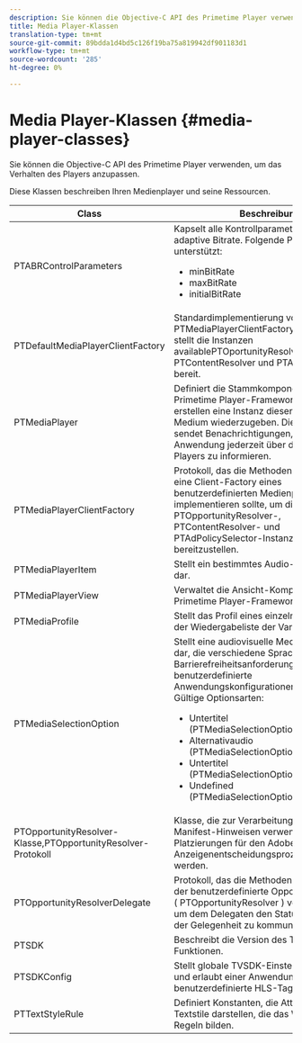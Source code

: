 ```yaml
---
description: Sie können die Objective-C API des Primetime Player verwenden, um das Verhalten des Players anzupassen.
title: Media Player-Klassen
translation-type: tm+mt
source-git-commit: 89bdda1d4bd5c126f19ba75a819942df901183d1
workflow-type: tm+mt
source-wordcount: '285'
ht-degree: 0%

---
```



# Media Player-Klassen {#media-player-classes}

Sie können die Objective-C API des Primetime Player verwenden, um das Verhalten des Players anzupassen.

Diese Klassen beschreiben Ihren Medienplayer und seine Ressourcen.

| Class | Beschreibung |
|---|---|
| PTABRControlParameters | Kapselt alle Kontrollparameter für die adaptive Bitrate. Folgende Parameter werden unterstützt:<ul><li>minBitRate</li><li>maxBitRate</li><li>initialBitRate</li></ul> |
| PTDefaultMediaPlayerClientFactory | Standardimplementierung von PTMediaPlayerClientFactoryin im TVSDK. Es stellt die Instanzen availablePTOportunityResolver, PTContentResolver und PTAdPolicySelector bereit. |
| PTMediaPlayer | Definiert die Stammkomponente für das Primetime Player-Framework.Anwendungen erstellen eine Instanz dieser Klasse, um ein Medium wiederzugeben. Diese Komponente sendet Benachrichtigungen, um Ihre Anwendung jederzeit über den Status des Players zu informieren. |
| PTMediaPlayerClientFactory | Protokoll, das die Methoden beschreibt, die eine Client-Factory eines benutzerdefinierten Medienplayers implementieren sollte, um die verfügbaren PTOpportunityResolver-, PTContentResolver- und PTAdPolicySelector-Instanzen bereitzustellen. |
| PTMediaPlayerItem | Stellt ein bestimmtes Audio-Video-Medium dar. |
| PTMediaPlayerView | Verwaltet die Ansicht-Komponente des Primetime Player-Frameworks. |
| PTMediaProfile | Stellt das Profil eines einzelnen Streams in der Wiedergabeliste der Variante dar. |
| PTMediaSelectionOption | Stellt eine audiovisuelle Medienressource dar, die verschiedene Spracheinstellungen, Barrierefreiheitsanforderungen oder benutzerdefinierte Anwendungskonfigurationen unterstützt. Gültige Optionsarten:<ul><li>Untertitel (PTMediaSelectionOptionTypeSubtitle)</li><li>Alternativaudio (PTMediaSelectionOptionTypeAudio)</li><li>Untertitel (PTMediaSelectionOptionTypeCC)</li><li>Undefined (PTMediaSelectionOptionTypeUndefined)</li></ul> |
| PTOpportunityResolver-Klasse,PTOpportunityResolver-Protokoll | Klasse, die zur Verarbeitung von In-Manifest-Hinweisen verwendet wird, die als Platzierungen für den Adobe Primetime-Anzeigenentscheidungsprozess verwendet werden. |
| PTOpportunityResolverDelegate | Protokoll, das die Methoden beschreibt, die der benutzerdefinierte Opportunity-Resolver ( PTOpportunityResolver ) verwenden sollte, um dem Delegaten den Status der Auflösung der Gelegenheit zu kommunizieren. |
| PTSDK | Beschreibt die Version des TVSDK und seine Funktionen. |
| PTSDKConfig | Stellt globale TVSDK-Einstellungen bereit und erlaubt einer Anwendung, benutzerdefinierte HLS-Tags zu abonnieren. |
| PTTextStyleRule | Definiert Konstanten, die Attributschlüssel für Textstile darstellen, die das Wörterbuch der Regeln bilden. |
